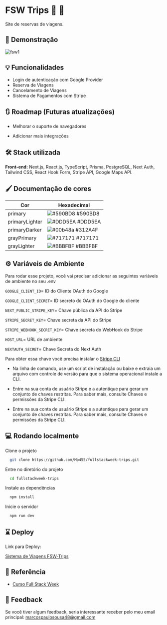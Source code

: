 # FSW Trips 🏨 🧳

Site de reservas de viagens.

## 🎥 Demonstração

![fsw1](https://github.com/Mp455/fullstackweek-trips/assets/107141369/dbc10b54-93a6-446a-a2bb-fd2402650790)

## 💡 Funcionalidades

- Login de autenticação com Google Provider
- Reserva de Viagens
- Cancelamento de Viagens
- Sistema de Pagamentos com Stripe

## 🔃 Roadmap (Futuras atualizações)

- Melhorar o suporte de navegadores

- Adicionar mais integrações

## 🛠️ Stack utilizada

**Front-end:** Next.js, React.js, TypeScript, Prisma, PostgreSQL, Next Auth, Tailwind CSS, React Hook Form, Stripe API, Google Maps API.

## 🖌️ Documentação de cores

| Cor            | Hexadecimal                                                      |
| -------------- | ---------------------------------------------------------------- |
| primary        | ![#590BD8](https://via.placeholder.com/10/590BD8?text=+) #590BD8 |
| primaryLighter | ![#DDD5EA](https://via.placeholder.com/10/DDD5EA?text=+) #DDD5EA |
| primaryDarker  | ![#00b48a](https://via.placeholder.com/10/312A4F?text=+) #312A4F |
| grayPrimary    | ![#717171](https://via.placeholder.com/10/717171?text=+) #717171 |
| grayLighter    | ![#BBBFBF](https://via.placeholder.com/10/BBBFBF?text=+) #BBBFBF |

## ⚙️ Variáveis de Ambiente

Para rodar esse projeto, você vai precisar adicionar as seguintes variáveis de ambiente no seu .env

`GOOGLE_CLIENT_ID`= ID do Cliente OAuth do Google

`GOOGLE_CLIENT_SECRET`= ID secreto do OAuth do Google do cliente

`NEXT_PUBLIC_STRIPE_KEY`= Chave pública da API do Stripe

`STRIPE_SECRET_KEY`= Chave secreta da API do Stripe

`STRIPE_WEBHOOK_SECRET_KEY`= Chave secreta do WebHook do Stripe

`HOST_URL`= URL de ambiente

`NEXTAUTH_SECRET`= Chave Secreta do Next Auth

Para obter essa chave você precisa instalar o [Stripe CLI](https://fullstackclub.com.br/fsw/)

- Na linha de comando, use um script de instalação ou baixe e extraia um arquivo com controle de versão para que o sistema operacional instale a CLI.

- Entre na sua conta de usuário Stripe e a autentique para gerar um conjunto de chaves restritas. Para saber mais, consulte Chaves e permissões da Stripe CLI.

- Entre na sua conta de usuário Stripe e a autentique para gerar um conjunto de chaves restritas. Para saber mais, consulte Chaves e permissões da Stripe CLI.

## 💻 Rodando localmente

Clone o projeto

```bash
  git clone https://github.com/Mp455/fullstackweek-trips.git
```

Entre no diretório do projeto

```bash
  cd fullstackweek-trips
```

Instale as dependências

```bash
  npm install
```

Inicie o servidor

```bash
  npm run dev
```

## ⌛ Deploy

 Link para Deploy:

[Sistema de Viagens FSW-Trips](https://fullstackweek-trips-mp455s-projects.vercel.app/)

## 🔎 Referência

- [Curso Full Stack Week](https://fullstackclub.com.br/fsw/)

## 🚀 Feedback

Se você tiver algum feedback, seria interessante receber pelo meu email principal: marcospaulosousa48@gmail.com
